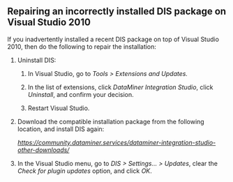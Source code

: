## Repairing an incorrectly installed DIS package on Visual Studio 2010

If you inadvertently installed a recent DIS package on top of Visual Studio 2010, then do the following to repair the installation:

1. Uninstall DIS:

    1. In Visual Studio, go to *Tools \> Extensions and Updates.*

    2. In the list of extensions, click *DataMiner Integration Studio*, click *Uninstall*, and confirm your decision.

    3. Restart Visual Studio.

2. Download the compatible installation package from the following location, and install DIS again:

    *<https://community.dataminer.services/dataminer-integration-studio-other-downloads/>* 

3. In the Visual Studio menu, go to *DIS \> Settings... \> Updates*, clear the *Check for plugin updates* option, and click *OK*.
